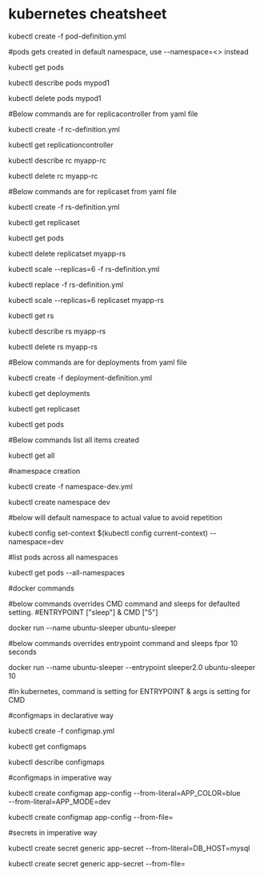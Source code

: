 # kubernetes cheatsheet

kubectl create -f pod-definition.yml

#pods gets created in default namespace, use --namespace=<> instead

kubectl get pods

kubectl describe pods mypod1

kubectl delete pods mypod1

#Below commands are for replicacontroller from yaml file

kubectl create -f rc-definition.yml

kubectl get replicationcontroller

kubectl describe rc myapp-rc

kubectl delete rc myapp-rc

#Below commands are for replicaset from yaml file

kubectl create -f rs-definition.yml

kubectl get replicaset

kubectl get pods

kubectl delete replicatset myapp-rs

kubectl scale --replicas=6 -f rs-definition.yml

kubectl replace -f rs-definition.yml

kubectl scale --replicas=6 replicaset myapp-rs

kubectl get rs

kubectl describe rs myapp-rs

kubectl delete rs myapp-rs

#Below commands are for deployments from yaml file

kubectl create -f deployment-definition.yml

kubectl get deployments

kubectl get replicaset

kubectl get pods

#Below commands list all items created

kubectl get all

#namespace creation

kubectl create -f namespace-dev.yml

kubectl create namespace dev

#below will default namespace to actual value to avoid repetition

kubectl config set-context $(kubectl config current-context) --namespace=dev

#list pods across all namespaces

kubectl get pods --all-namespaces

#docker commands

#below commands overrides CMD command and sleeps for defaulted setting.
#ENTRYPOINT ["sleep"]  & CMD ["5"]

docker run --name ubuntu-sleeper ubuntu-sleeper

#below commands overrides entrypoint command and sleeps fpor 10 seconds

docker run  --name ubuntu-sleeper --entrypoint sleeper2.0  ubuntu-sleeper 10

#In kubernetes, command is setting for ENTRYPOINT & args is setting for CMD

#configmaps in declarative way

kubectl create -f configmap.yml

kubectl get configmaps

kubectl describe configmaps

#configmaps in imperative way

kubectl create configmap app-config --from-literal=APP_COLOR=blue \
                                    --from-literal=APP_MODE=dev

kubectl create configmap app-config --from-file=<path-to-file>

#secrets in imperative way

kubectl create secret generic app-secret --from-literal=DB_HOST=mysql

kubectl create secret generic app-secret --from-file=<path-to-file>
